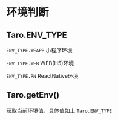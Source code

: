 # 环境判断

## Taro.ENV_TYPE

`ENV_TYPE.WEAPP` 小程序环境

`ENV_TYPE.WEB` WEB(H5)环境

`ENV_TYPE.RN` ReactNative环境

## Taro.getEnv()

获取当前环境值，具体值如上 `Taro.ENV_TYPE`
